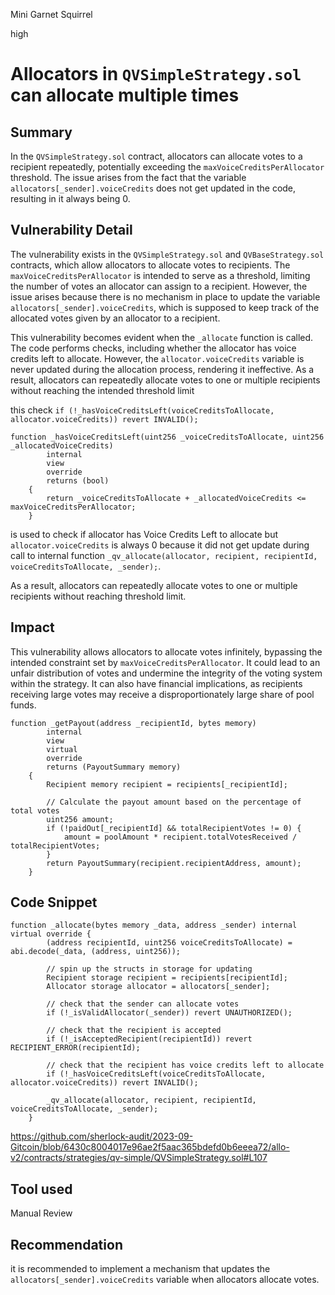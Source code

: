 Mini Garnet Squirrel

high

# Allocators in `QVSimpleStrategy.sol` can allocate multiple times
## Summary
In the `QVSimpleStrategy.sol` contract, allocators can allocate votes to a recipient repeatedly, potentially exceeding the `maxVoiceCreditsPerAllocator` threshold. The issue arises from the fact that the variable `allocators[_sender].voiceCredits` does not get updated in the code, resulting in it always being 0.
 

## Vulnerability Detail
The vulnerability exists in the `QVSimpleStrategy.sol` and `QVBaseStrategy.sol` contracts, which allow allocators to allocate votes to recipients. The `maxVoiceCreditsPerAllocator` is intended to serve as a threshold, limiting the number of votes an allocator can assign to a recipient. However, the issue arises because there is no mechanism in place to update the variable `allocators[_sender].voiceCredits`, which is supposed to keep track of the allocated votes given by an allocator to a recipient.

This vulnerability becomes evident when the `_allocate` function is called. The code performs checks, including whether the allocator has voice credits left to allocate. However, the `allocator.voiceCredits` variable is never updated during the allocation process, rendering it ineffective. As a result, allocators can repeatedly allocate votes to one or multiple recipients without reaching the intended threshold limit

this check `if (!_hasVoiceCreditsLeft(voiceCreditsToAllocate, allocator.voiceCredits)) revert INVALID();` 
```solidity
function _hasVoiceCreditsLeft(uint256 _voiceCreditsToAllocate, uint256 _allocatedVoiceCredits)
        internal
        view
        override
        returns (bool)
    {
        return _voiceCreditsToAllocate + _allocatedVoiceCredits <= maxVoiceCreditsPerAllocator;
    }
 ```   
is used to check if allocator  has Voice Credits Left to allocate but `allocator.voiceCredits` is always 0 because it did not get update during call to internal function
`_qv_allocate(allocator, recipient, recipientId, voiceCreditsToAllocate, _sender);`.


As a result, allocators can repeatedly allocate votes to one or multiple recipients without reaching threshold limit.
## Impact
This vulnerability allows allocators to allocate votes infinitely, bypassing the intended constraint set by `maxVoiceCreditsPerAllocator`. It could lead to an unfair distribution of votes and undermine the integrity of the voting system within the strategy. It can also have financial implications, as recipients receiving large votes may receive a disproportionately large share of pool funds.
```solidity
function _getPayout(address _recipientId, bytes memory)
        internal
        view
        virtual
        override
        returns (PayoutSummary memory)
    {
        Recipient memory recipient = recipients[_recipientId];

        // Calculate the payout amount based on the percentage of total votes
        uint256 amount;
        if (!paidOut[_recipientId] && totalRecipientVotes != 0) {
            amount = poolAmount * recipient.totalVotesReceived / totalRecipientVotes;
        }
        return PayoutSummary(recipient.recipientAddress, amount);
    }
   ```

## Code Snippet

```solidity 
function _allocate(bytes memory _data, address _sender) internal virtual override {
        (address recipientId, uint256 voiceCreditsToAllocate) = abi.decode(_data, (address, uint256));

        // spin up the structs in storage for updating
        Recipient storage recipient = recipients[recipientId];
        Allocator storage allocator = allocators[_sender];

        // check that the sender can allocate votes
        if (!_isValidAllocator(_sender)) revert UNAUTHORIZED();

        // check that the recipient is accepted
        if (!_isAcceptedRecipient(recipientId)) revert RECIPIENT_ERROR(recipientId);

        // check that the recipient has voice credits left to allocate
        if (!_hasVoiceCreditsLeft(voiceCreditsToAllocate, allocator.voiceCredits)) revert INVALID();

        _qv_allocate(allocator, recipient, recipientId, voiceCreditsToAllocate, _sender);
    }
```
https://github.com/sherlock-audit/2023-09-Gitcoin/blob/6430c8004017e96ae2f5aac365bdefd0b6eeea72/allo-v2/contracts/strategies/qv-simple/QVSimpleStrategy.sol#L107
## Tool used

Manual Review

## Recommendation
it is recommended to implement a mechanism that updates the `allocators[_sender].voiceCredits` variable when allocators allocate votes.